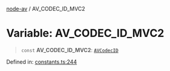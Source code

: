[node-av](../globals.md) / AV\_CODEC\_ID\_MVC2

# Variable: AV\_CODEC\_ID\_MVC2

> `const` **AV\_CODEC\_ID\_MVC2**: [`AVCodecID`](../type-aliases/AVCodecID.md)

Defined in: [constants.ts:244](https://github.com/seydx/av/blob/f8631fc881b394300b1479f511d55cf1c370a87f/src/constants/constants.ts#L244)
